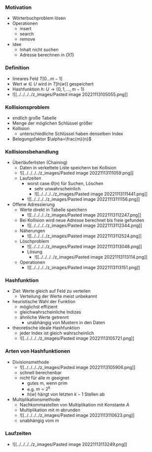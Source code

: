 ### Motivation
+ Wörterbuchproblem lösen
+ Operationen
	+ insert
	+ search
	+ remove
+ Idee
	+ Inhalt nicht suchen
	+ Adresse berechnen in $O(1)$

### Definition
+ lineares Feld $T[0...m-1]$
+ Wert $w∈U$ wird in $T[h(w)]$ gespeichert
+ Hashfunktion $h:$ $U→\{0,1,...,m-1\}$
+ ![[../../../../z_images/Pasted image 20221113105055.png]]

### Kollisionsproblem
+ endlich große Tabelle
+ Menge der möglichen Schlüssel größer
+ Kollision
	+ unterschiedliche Schlüssel haben denselben Index
+ Belegungsfaktor $\alpha=\frac{m}{n}$

### Kollisionsbehandlung
+ Überläuferlisten (Chaining)
	+ Daten in verkettete Liste speichern bei Kollision
	+ ![[../../../../z_images/Pasted image 20221113111059.png]]
	+ Laufzeiten
		+ worst case $Θ(n)$ für Suchen, Löschen
			+ sehr unwahrscheinlich
			+ ![[../../../../z_images/Pasted image 20221113111441.png]]
		+ ![[../../../../z_images/Pasted image 20221113111156.png]]
+ Offene Adressierung
	+ Werte direkt in Tabelle speichern
		+ ![[../../../../z_images/Pasted image 20221113112247.png]]
	+ Bei Kollision wird neue Adresse berechnet bis freie gefunden
		+ ![[../../../../z_images/Pasted image 20221113112344.png]]
	+ Näherungen
		+ ![[../../../../z_images/Pasted image 20221113112524.png]]
	+ Löschproblem
		+ ![[../../../../z_images/Pasted image 20221113113048.png]]
		+ Lösung
			+ ![[../../../../z_images/Pasted image 20221113113114.png]]
	+ Operationen
		+ ![[../../../../z_images/Pasted image 20221113113151.png]]

### Hashfunktion
+ Ziel: Werte gleich auf Feld zu verteilen
	+ Verteilung der Werte meist unbekannt
+ heuristische Wahl der Funktion
	+ möglichst effizient
	+ gleichwahrscheinliche Indizes
	+ ähnliche Werte getrennt
		+ unabhängig von Mustern in den Daten
+ theoretische ideale Hashfunktion
	+ jeder Index ist gleich wahrscheinlich
	+ ![[../../../../z_images/Pasted image 20221113105721.png]]

### Arten von Hashfunktionen
+ Divisionsmethode
	+ ![[../../../../z_images/Pasted image 20221113105906.png]]
	+ schnell berechenbar
	+ nicht für alle m geeignet
		+ gutes m, wenn prim
		+ e.g. $m=2^k$
		+ $h(w)$ hängt von letzten $k-1$ Stellen ab
+ Multiplikationsmethode
	+ Nachkommastellen von Multiplikation mit Konstante $A$
	+ Multiplikation mit m abrunden
	+ ![[../../../../z_images/Pasted image 20221113110623.png]]
	+ unabhängig vom m

### Laufzeiten
+ ![[../../../../z_images/Pasted image 20221113113249.png]]